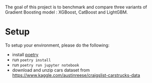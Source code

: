 The goal of this project is to benchmark and compare three variants of Gradient Boosting model : XGBoost, CatBoost and LightGBM.
  
# Setup

To setup your environment, please do the following:
* install [poetry](https://python-poetry.org/docs/)
* run `poetry install`
* run `poetry run jupyter notebook`
* download and unzip cars dataset from https://www.kaggle.com/austinreese/craigslist-carstrucks-data
